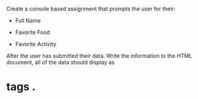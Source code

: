 Create a console based assignment that prompts the user for their:

- Full Name

- Favorite Food

- Favorite Activity

After the user has submitted their data. Write the information to the HTML document, all of the data should display as <h1> tags .
